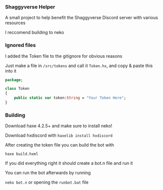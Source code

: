 ### Shaggyverse Helper

A small project to help benefit the Shaggyverse Discord server with various resources

I reccomend building to neko

### Ignored files

I added the Token file to the gitignore for obvious reasons

Just make a file in `/src/tokens` and call it `Token.hx`, and copy & paste this into it

```haxe
package;

class Token
{
    public static var token:String = "Your Token Here";
}
```

### Building

Download haxe 4.2.5+ and make sure to install neko!

Download hxdiscord with ```haxelib install hxdiscord```

After creating the token file you can build the bot with

```haxe build.hxml```

If you did everything right it should create a bot.n file and run it

You can run the bot afterwards by running

```neko bot.n``` or opening the ```runbot.bat``` file